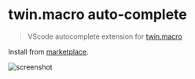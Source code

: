 # twin.macro auto-complete

> VScode autocomplete extension for [twin.macro](https://github.com/ben-rogerson/twin.macro)

Install from [marketplace](https://marketplace.visualstudio.com/manage/publishers/dennisvash/extensions/twin-macro-autocomplete-vscode).

![screenshot](https://user-images.githubusercontent.com/27515937/82094436-ba08f000-9705-11ea-8157-c3e270c5c5e4.png)
